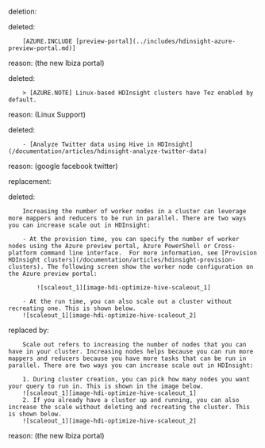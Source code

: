 deletion:

deleted:

		[AZURE.INCLUDE [preview-portal](../includes/hdinsight-azure-preview-portal.md)]

reason: (the new Ibiza portal)

deleted:

		> [AZURE.NOTE] Linux-based HDInsight clusters have Tez enabled by default.

reason: (Linux Support)

deleted:

		- [Analyze Twitter data using Hive in HDInsight](/documentation/articles/hdinsight-analyze-twitter-data)

reason: (google facebook twitter)

replacement:

deleted:

		Increasing the number of worker nodes in a cluster can leverage more mappers and reducers to be run in parallel. There are two ways you can increase scale out in HDInsight:
		
		- At the provision time, you can specify the number of worker nodes using the Azure preview portal, Azure PowerShell or Cross-platform command line interface.  For more information, see [Provision HDInsight clusters](/documentation/articles/hdinsight-provision-clusters). The following screen show the worker node configuration on the Azure preview portal:
		
			![scaleout_1][image-hdi-optimize-hive-scaleout_1]
		
		- At the run time, you can also scale out a cluster without recreating one. This is shown below.
		![scaleout_1][image-hdi-optimize-hive-scaleout_2]

replaced by:

		Scale out refers to increasing the number of nodes that you can have in your cluster. Increasing nodes helps because you can run more mappers and reducers because you have more tasks that can be run in parallel. There are two ways you can increase scale out in HDInsight:
		
		1. During cluster creation, you can pick how many nodes you want your query to run in. This is shown in the image below.
		![scaleout_1][image-hdi-optimize-hive-scaleout_1]
		2. If you already have a cluster up and running, you can also increase the scale without deleting and recreating the cluster. This is shown below.
		![scaleout_1][image-hdi-optimize-hive-scaleout_2]

reason: (the new Ibiza portal)

